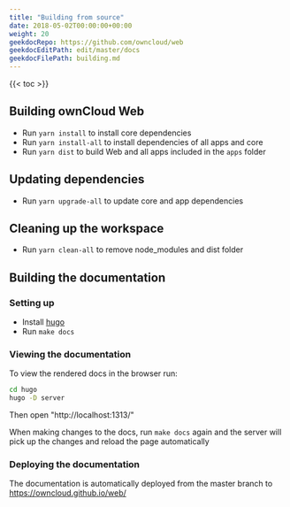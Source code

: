 ```yaml
---
title: "Building from source"
date: 2018-05-02T00:00:00+00:00
weight: 20
geekdocRepo: https://github.com/owncloud/web
geekdocEditPath: edit/master/docs
geekdocFilePath: building.md
---
```


{{< toc >}}

## Building ownCloud Web

- Run `yarn install` to install core dependencies
- Run `yarn install-all` to install dependencies of all apps and core
- Run `yarn dist` to build Web and all apps included in the `apps` folder

## Updating dependencies

- Run `yarn upgrade-all` to update core and app dependencies

## Cleaning up the workspace

- Run `yarn clean-all` to remove node_modules and dist folder

## Building the documentation

### Setting up

- Install [hugo](https://gohugo.io/getting-started/installing/)
- Run `make docs`

### Viewing the documentation

To view the rendered docs in the browser run:
```bash
cd hugo
hugo -D server
```

Then open "http://localhost:1313/"

When making changes to the docs, run `make docs` again and the server will pick up the changes and reload the page automatically

### Deploying the documentation

The documentation is automatically deployed from the master branch to https://owncloud.github.io/web/

